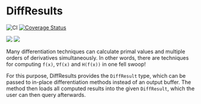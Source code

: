 # DiffResults

![CI](https://github.com/JuliaDiff/DiffResults.jl/workflows/CI/badge.svg)
[![Coverage Status](https://coveralls.io/repos/github/JuliaDiff/DiffResults.jl/badge.svg?branch=master)](https://coveralls.io/github/JuliaDiff/DiffResults.jl?branch=master)

[![](https://img.shields.io/badge/docs-stable-blue.svg)](http://www.juliadiff.org/DiffResults.jl/stable)
[![](https://img.shields.io/badge/docs-latest-blue.svg)](http://www.juliadiff.org/DiffResults.jl/latest)

Many differentiation techniques can calculate primal values and multiple orders of
derivatives simultaneously. In other words, there are techniques for computing `f(x)`,
`∇f(x)` and `H(f(x))` in one fell swoop!

For this purpose, DiffResults provides the `DiffResult` type, which can be passed
to in-place differentiation methods instead of an output buffer. The method
then loads all computed results into the given `DiffResult`, which the user
can then query afterwards.
